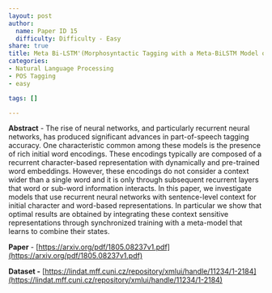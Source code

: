 ```yaml
---
layout: post
author:
  name: Paper ID 15
  difficulty: Difficulty - Easy
share: true
title: Meta Bi-LSTM'(Morphosyntactic Tagging with a Meta-BiLSTM Model over Context Sensitive Token Encodings)
categories:
- Natural Language Processing
- POS Tagging
- easy

tags: []

---
```

**Abstract** - The rise of neural networks, and particularly recurrent neural networks, has produced significant advances in part-of-speech tagging accuracy. One characteristic common among these models is the presence of rich initial word encodings. These encodings typically are composed of a recurrent character-based representation with dynamically and pre-trained word embeddings. However, these encodings do not consider a context wider than a single word and it is only through subsequent recurrent layers that word or sub-word information interacts. In this paper, we investigate models that use recurrent neural networks with sentence-level context for initial character and word-based representations. In particular we show that optimal results are obtained by integrating these context sensitive representations through synchronized training with a meta-model that learns to combine their states.

**Paper** - [https://arxiv.org/pdf/1805.08237v1.pdf](https://arxiv.org/pdf/1805.08237v1.pdf)

**Dataset -** [https://lindat.mff.cuni.cz/repository/xmlui/handle/11234/1-2184](https://lindat.mff.cuni.cz/repository/xmlui/handle/11234/1-2184)
    